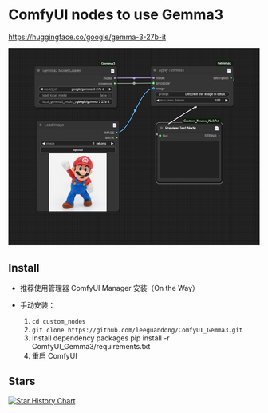 # ComfyUI nodes to use Gemma3

https://huggingface.co/google/gemma-3-27b-it

![image](workflow.png)

## Install

- 推荐使用管理器 ComfyUI Manager 安装（On the Way）

- 手动安装：
    1. `cd custom_nodes`
    2. `git clone https://github.com/leeguandong/ComfyUI_Gemma3.git`
    3. Install dependency packages pip install -r ComfyUI_Gemma3/requirements.txt
    4. 重启 ComfyUI


## Stars

[![Star History Chart](https://api.star-history.com/svg?repos=leeguandong/ComfyUI_Gemma3&type=Date)](https://star-history.com/#leeguandong/ComfyUI_Gemma3&Date)






